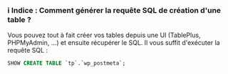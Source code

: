 ### ℹ️ Indice : Comment générer la requête SQL de création d'une table ?
Vous pouvez tout à fait créer vos tables depuis une UI (TablePlus, PHPMyAdmin, ...) et ensuite récupérer le SQL. Il vous suffit d'exécuter la requête SQL :
```sql
SHOW CREATE TABLE `tp`.`wp_postmeta`;
```